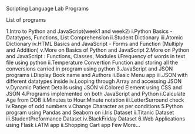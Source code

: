 Scripting Language Lab Programs

List of programs

1.Intro to Python and JavaScript(week1 and week2)
    i.Python Basics - Datatypes, Functions, List Comprehension
    ii.Student Dictionary
    iii.Atomic Dictionary
    iv.HTML Basics and JavaScript - Forms and Function (Multiply and Addition)
    v.More on Basics of Python and JavaScript
2.More on Python and JavaScript : Functions, Classes, Modules
    i.Frequency of words in text file using python
    ii.Temperature Convertion Function and storing all the conversions carried in program using python
3.JavaScript and JSON programs
    i.Display Book name and Authors
    ii.Basic Menu app
    iii.JSON with different datatypes inside
    iv.Looping through Array and accessing JSON
    v.Dynamic Patient Details using JSON
    vi.Colored Element using CSS and JSON
4.Programs implemented on both JavaScript and Python
    i.Calculate Age from DOB
    ii.Minutes to Hour:Minute notation
    iii.LetterSurround check
    iv.Range of odd numbers
    v.Change Character as per conditions
5.Python program using Pandas and Seaborn on
    i.Iris Dataset
    ii.Titanic Dataset
    iii.StudentPreformance Dataset
    iv.BlackFriday Dataset
6.Web Applications using Flask
    i.ATM app
    ii.Shopping Cart app
        Few More...
